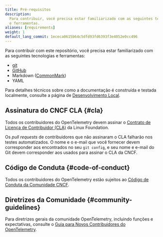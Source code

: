 ```yaml
---
title: Pré-requisitos
description:
  Para contribuir, você precisa estar familiarizado com as seguintes tecnologias
  e ferramentas.
aliases: [requirements]
weight: 1
default_lang_commit: 1ececa0615b64c5dfd93fd6393f3e4052e0cc496
---
```


Para contribuir com este repositório, você precisa estar familiarizado com as
seguintes tecnologias e ferramentas:

- [git](https://git-scm.com/)
- [GitHub](https://github.com/)
- Markdown ([CommonMark](https://commonmark.org/))
- YAML

Para detalhes técnicos sobre como a documentação é construída e testada
localmente, consulte a página de [Desenvolvimento Local](../development).

## Assinatura do CNCF CLA {#cla}

Todos os contribuidores do OpenTelemetry devem assinar o [Contrato de Licença de
Contribuidor (CLA)][CLA] da Linux Foundation.

Os _pull requests_ de contribuidores que não assinaram o CLA falharão nos testes
automatizados. O nome e o e-mail que você fornecer devem corresponder aos
encontrados no seu `git config`, e seu nome e e-mail do Git devem corresponder
aos usados para assinar o CLA da CNCF.

## Código de Conduta {#code-of-conduct}

Todos os contribuidores do OpenTelemetry estão sujeitos ao [Código de Conduta da
Comunidade CNCF][CoC].

## Diretrizes da Comunidade {#community-guidelines}

Para diretrizes gerais da comunidade OpenTelemetry, incluindo funções e
expectativas, consulte o [Guia para Novos Contribuidores do OpenTelemetry][NCG].

[CLA]: https://docs.linuxfoundation.org/lfx/easycla/contributors
[CoC]: https://github.com/cncf/foundation/blob/main/code-of-conduct.md
[NCG]: https://github.com/open-telemetry/community/blob/main/guides/contributor/README.md

